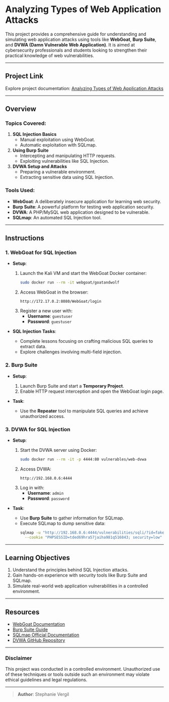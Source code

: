 # Analyzing Types of Web Application Attacks

This project provides a comprehensive guide for understanding and simulating web application attacks using tools like **WebGoat**, **Burp Suite**, and **DVWA (Damn Vulnerable Web Application)**. It is aimed at cybersecurity professionals and students looking to strengthen their practical knowledge of web vulnerabilities.

---

## Project Link

Explore project documentation: [Analyzing Types of Web Application Attacks](https://github.com/StephVergil/Analyzing-Types-of-Web-Application-Attacks/blob/main/Analyzing%20Types%20of%20Web%20Application%20Attacks.docx)

---

## Overview

### Topics Covered:
1. **SQL Injection Basics**  
   - Manual exploitation using WebGoat.  
   - Automatic exploitation with SQLmap.  
2. **Using Burp Suite**  
   - Intercepting and manipulating HTTP requests.  
   - Exploiting vulnerabilities like SQL Injection.  
3. **DVWA Setup and Attacks**  
   - Preparing a vulnerable environment.  
   - Extracting sensitive data using SQL Injection.  

### Tools Used:
- **WebGoat**: A deliberately insecure application for learning web security.  
- **Burp Suite**: A powerful platform for testing web application security.  
- **DVWA**: A PHP/MySQL web application designed to be vulnerable.  
- **SQLmap**: An automated SQL Injection tool.

---

## Instructions

### 1. WebGoat for SQL Injection
- **Setup**:
  1. Launch the Kali VM and start the WebGoat Docker container:
     ```bash
     sudo docker run --rm -it webgoat/goatandwolf
     ```
  2. Access WebGoat in the browser:
     ```
     http://172.17.0.2:8080/WebGoat/login
     ```
  3. Register a new user with:
     - **Username**: `guestuser`
     - **Password**: `guestuser`

- **SQL Injection Tasks**:
  - Complete lessons focusing on crafting malicious SQL queries to extract data.  
  - Explore challenges involving multi-field injection.

### 2. Burp Suite
- **Setup**:
  1. Launch Burp Suite and start a **Temporary Project**.  
  2. Enable HTTP request interception and open the WebGoat login page.  

- **Task**:
  - Use the **Repeater** tool to manipulate SQL queries and achieve unauthorized access.  

### 3. DVWA for SQL Injection
- **Setup**:
  1. Start the DVWA server using Docker:
     ```bash
     sudo docker run --rm -it -p 4444:80 vulnerables/web-dvwa
     ```
  2. Access DVWA:
     ```
     http://192.168.0.6:4444
     ```
  3. Log in with:
     - **Username**: `admin`  
     - **Password**: `password`

- **Task**:
  - Use **Burp Suite** to gather information for SQLmap.  
  - Execute SQLmap to dump sensitive data:
    ```bash
    sqlmap -u "http://192.168.0.6:4444/vulnerabilities/sqli/?id=fakeid&Submit=Submit" \
      --cookie "PHPSESSID=tded69hra57jaiha981q516843; security=low" --dump
    ```

---

## Learning Objectives
1. Understand the principles behind SQL Injection attacks.  
2. Gain hands-on experience with security tools like Burp Suite and SQLmap.  
3. Simulate real-world web application vulnerabilities in a controlled environment.  

---

## Resources
- [WebGoat Documentation](https://owasp.org/www-project-webgoat/)
- [Burp Suite Guide](https://portswigger.net/burp/documentation)
- [SQLmap Official Documentation](https://sqlmap.org/)
- [DVWA GitHub Repository](https://github.com/digininja/DVWA)

---

### Disclaimer
This project was conducted in a controlled environment. Unauthorized use of these techniques or tools outside such an environment may violate ethical guidelines and legal regulations.

---

> **Author**: Stephanie Vergil  
